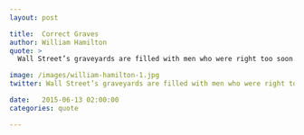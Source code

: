 ```yaml
---
layout: post

title:  Correct Graves
author: William Hamilton
quote: >
  Wall Street’s graveyards are filled with men who were right too soon.

image: /images/william-hamilton-1.jpg
twitter: Wall Street’s graveyards are filled with men who were right too soon. William Hamilton http://quotes.stockflare.com/

date:   2015-06-13 02:00:00
categories: quote

---
```


